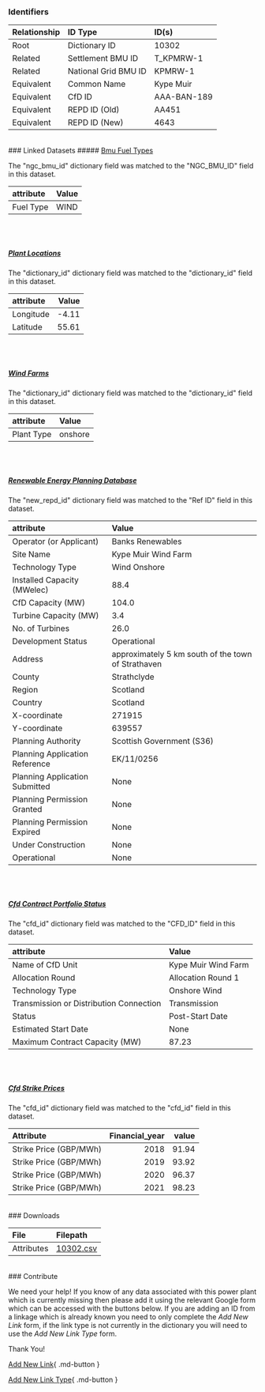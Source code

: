 ### Identifiers

| Relationship   | ID Type              | ID(s)       |
|:---------------|:---------------------|:------------|
| Root           | Dictionary ID        | 10302       |
| Related        | Settlement BMU ID    | T_KPMRW-1   |
| Related        | National Grid BMU ID | KPMRW-1     |
| Equivalent     | Common Name          | Kype Muir   |
| Equivalent     | CfD ID               | AAA-BAN-189 |
| Equivalent     | REPD ID (Old)        | AA451       |
| Equivalent     | REPD ID (New)        | 4643        |

<br>
### Linked Datasets
##### <a href="https://osuked.github.io/Power-Station-Dictionary/datasets/bmu-fuel-types">Bmu Fuel Types</a>



The "ngc_bmu_id" dictionary field was matched to the "NGC_BMU_ID" field in this dataset.

| attribute   | Value   |
|:------------|:--------|
| Fuel Type   | WIND    |

<br><br>
##### <a href="https://osuked.github.io/Power-Station-Dictionary/datasets/plant-locations">Plant Locations</a>



The "dictionary_id" dictionary field was matched to the "dictionary_id" field in this dataset.

| attribute   |   Value |
|:------------|--------:|
| Longitude   |   -4.11 |
| Latitude    |   55.61 |

<br><br>
##### <a href="https://osuked.github.io/Power-Station-Dictionary/datasets/wind-farms">Wind Farms</a>



The "dictionary_id" dictionary field was matched to the "dictionary_id" field in this dataset.

| attribute   | Value   |
|:------------|:--------|
| Plant Type  | onshore |

<br><br>
##### <a href="https://osuked.github.io/Power-Station-Dictionary/datasets/renewable-energy-planning-database">Renewable Energy Planning Database</a>



The "new_repd_id" dictionary field was matched to the "Ref ID" field in this dataset.

| attribute                      | Value                                              |
|:-------------------------------|:---------------------------------------------------|
| Operator (or Applicant)        | Banks Renewables                                   |
| Site Name                      | Kype Muir Wind Farm                                |
| Technology Type                | Wind Onshore                                       |
| Installed Capacity (MWelec)    | 88.4                                               |
| CfD Capacity (MW)              | 104.0                                              |
| Turbine Capacity (MW)          | 3.4                                                |
| No. of Turbines                | 26.0                                               |
| Development Status             | Operational                                        |
| Address                        | approximately 5 km south of the town of Strathaven |
| County                         | Strathclyde                                        |
| Region                         | Scotland                                           |
| Country                        | Scotland                                           |
| X-coordinate                   | 271915                                             |
| Y-coordinate                   | 639557                                             |
| Planning Authority             | Scottish Government (S36)                          |
| Planning Application Reference | EK/11/0256                                         |
| Planning Application Submitted | None                                               |
| Planning Permission Granted    | None                                               |
| Planning Permission Expired    | None                                               |
| Under Construction             | None                                               |
| Operational                    | None                                               |

<br><br>
##### <a href="https://osuked.github.io/Power-Station-Dictionary/datasets/cfd-contract-portfolio-status">Cfd Contract Portfolio Status</a>



The "cfd_id" dictionary field was matched to the "CFD_ID" field in this dataset.

| attribute                               | Value               |
|:----------------------------------------|:--------------------|
| Name of CfD Unit                        | Kype Muir Wind Farm |
| Allocation Round                        | Allocation Round 1  |
| Technology Type                         | Onshore Wind        |
| Transmission or Distribution Connection | Transmission        |
| Status                                  | Post-Start Date     |
| Estimated Start Date                    | None                |
| Maximum Contract Capacity (MW)          | 87.23               |

<br><br>
##### <a href="https://osuked.github.io/Power-Station-Dictionary/datasets/cfd-strike-prices">Cfd Strike Prices</a>



The "cfd_id" dictionary field was matched to the "cfd_id" field in this dataset.

| Attribute              |   Financial_year |   value |
|:-----------------------|-----------------:|--------:|
| Strike Price (GBP/MWh) |             2018 |   91.94 |
| Strike Price (GBP/MWh) |             2019 |   93.92 |
| Strike Price (GBP/MWh) |             2020 |   96.37 |
| Strike Price (GBP/MWh) |             2021 |   98.23 |


<br>
### Downloads


| File       | Filepath                                                                              |
|:-----------|:--------------------------------------------------------------------------------------|
| Attributes | [10302.csv](https://osuked.github.io/Power-Station-Dictionary/object_attrs/10302.csv) |


<br>
### Contribute

We need your help! If you know of any data associated with this power plant which is currently missing then please add it using the relevant Google form which can be accessed with the buttons below.  If you are adding an ID from a linkage which is already known you need to only complete the *Add New Link* form, if the link type is not currently in the dictionary you will need to use the *Add New Link Type* form.

Thank You!

[Add New Link](https://docs.google.com/forms/d/e/1FAIpQLSc5jRsQ7NgiLLXbwo9PUdwTQyuqbRwThltG56-o6NVSe7E_nw/viewform?usp=pp_url&entry.251912331=10302){ .md-button }

[Add New Link Type](https://docs.google.com/forms/d/e/1FAIpQLSdQfLmfOR0Vw4Z7gDQAIhBbqIifd1RuSFPKmDQpROhOqjo7ew/viewform?usp=pp_url&entry.2141539628=10302){ .md-button }